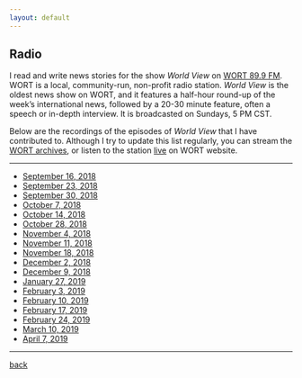 ```yaml
---
layout: default
---
```


## Radio 

I read and write news stories for the show *World View* on [WORT 89.9 FM](https://www.wortfm.org/). WORT is a local, community-run, non-profit radio station. *World View* is the oldest news show on WORT, and it features a half-hour round-up of the week’s international news, followed by a 20-30 minute feature, often a speech or in-depth interview. It is broadcasted on Sundays, 5 PM CST.

Below are the recordings of the episodes of *World View* that I have contributed to. Although I try to update this list regularly, you can stream the [WORT archives](http://archive.wortfm.org/), or listen to the station [live](https://www.wortfm.org/listen-live/) on WORT website.

----------------------------------------------------------------------------------------

* [September 16, 2018](https://www.dropbox.com/s/vxeswhztllizbep/Sep%2016%202018.mp3)
* [September 23, 2018](https://www.dropbox.com/s/s049k7a65llwmrq/Sep%2023%202018.mp3)
* [September 30, 2018](https://www.dropbox.com/s/5yxmoxxfb2f8mdg/Sep%2030%202018.mp3)
* [October 7, 2018](https://www.dropbox.com/s/70ossr7ads125b0/Oct%207%202018.mp3)
* [October 14, 2018](https://www.dropbox.com/s/3t1nxai4gf2rlx3/Oct%2014%202018.mp3)
* [October 28, 2018](https://www.dropbox.com/s/o2qxopi6yaao75h/Oct%2028%202018.mp3)
* [November 4, 2018](https://www.dropbox.com/s/96n6vwnncu87xyh/Nov%204%202018.mp3)
* [November 11, 2018](https://www.dropbox.com/s/3whtvpvnjug6hhm/Nov%2011%202018.mp3)
* [November 18, 2018](https://www.dropbox.com/s/4q1lgjpplbaayle/Nov%2018%202018.mp3)
* [December 2, 2018](https://www.dropbox.com/s/vg0jyj6apqfc22j/Dec%202%202018.mp3)
* [December 9, 2018](https://www.dropbox.com/s/zp4o6hsbrvdqilh/Dec%209%202018.mp3)
* [January 27, 2019](https://www.dropbox.com/s/mpvdm0krqzpa6om/Jan%2027%202019.mp3)
* [February 3, 2019](https://www.dropbox.com/s/l4hv88rzlcrq56r/Feb%203%202019.mp3)
* [February 10, 2019](https://www.dropbox.com/s/ktllqhkbaaxdfuy/Feb%2010%202019.mp3)
* [February 17, 2019](https://www.dropbox.com/s/jz2jrorbtwimco8/Feb%2017%202019.mp3)
* [February 24, 2019](https://www.dropbox.com/s/p5613d2r6zdf8g0/Feb%2024%202019.mp3)
* [March 10, 2019](https://www.dropbox.com/s/3sssetrxv0wfd1i/March%2010%202019.mp3)
* [April 7, 2019](https://www.dropbox.com/s/w4e220vuicba65k/April%207%202019.mp3)

----------------------------------------------------------------------------------------

[back](./)